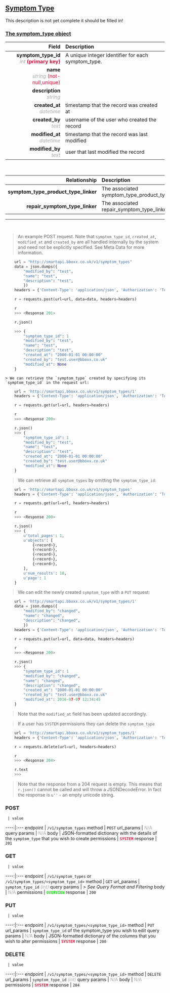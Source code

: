 ## <u>Symptom Type</u>
This description is not yet complete it should be filled in!


### <u>The symptom_type object</u>

Field | Description
------:|:------------
__symptom_type_id__ <br><font color="DarkGray">_int_</font> <font color="Crimson">__(primary key)__</font> | A unique integer identifier for each symptom_type.
__name__ <br><font color="DarkGray">_string_</font> <font color="Crimson">(not-null,unique)</font> | 
__description__ <br><font color="DarkGray">_string_</font> <font color="Crimson"></font> | 
__created_at__  <br><font color="DarkGray">_datetime_</font> | timestamp that the record was created at
__created_by__  <br><font color="DarkGray">_text_</font>| username of the user who created the record
__modified_at__ <br><font color="DarkGray">_datetime_</font>| timestamp that the record was last modified
__modified_by__ <br><font color="DarkGray">_text_</font>| user that last modified the record


<br>

Relationship | Description
-------------:|:------------
__symptom_type_product_type_linker__ | The associated symptom_type_product_type_linker
__repair_symptom_type_linker__ | The associated repair_symptom_type_linker


<hr>
<br>

> An example POST request. Note that `symptom_type_id`, `created_at`, `modified_at` and `created_by` are all handled internally by the system and need not be explicitly specified. See Meta Data for more information.

```python
    url = "http://smartapi.bboxx.co.uk/v1/symptom_types"
    data = json.dumps({
		"modified_by": "test",
		"name": "test",
		"description": "test",
		})
    headers = {'Content-Type': 'application/json', 'Authorization': 'Token token=A_VALID_TOKEN'}

    r = requests.post(url=url, data=data, headers=headers)

    r
    >>> <Response 201>

    r.json()

    >>> {
		"symptom_type_id": 1
		"modified_by": "test",
		"name": "test",
		"description": "test",
		"created_at": "2000-01-01 00:00:00"
		"created_by": "test.user@bboxx.co.uk"
		"modified_at": None
	}
```

    > We can retrieve the `symptom_type` created by specifying its `symptom_type_id` in the request url:

```python
    url = 'http://smartapi.bboxx.co.uk/v1/symptom_types/1'
    headers = {'Content-Type': 'application/json', 'Authorization': 'Token token=A_VALID_TOKEN'}

    r = requests.get(url=url, headers=headers)

    r
    >>> <Response 200>

    r.json()
    >>> {
		"symptom_type_id": 1
		"modified_by": "test",
		"name": "test",
		"description": "test",
		"created_at": "2000-01-01 00:00:00"
		"created_by": "test.user@bboxx.co.uk"
		"modified_at": None
	}
```

> We can retrieve all `symptom_types` by omitting the `symptom_type_id`:

```python
    url = 'http://smartapi.bboxx.co.uk/v1/symptom_types'
    headers = {'Content-Type': 'application/json', 'Authorization': 'Token token=A_VALID_TOKEN'}

    r = requests.get(url=url, headers=headers)

    r
    >>> <Response 200>

    r.json()
    >>> {
        u'total_pages': 1,
        u'objects': [
            {<record>},
            {<record>},
            {<record>},
            {<record>},
            {<record>},
        ],
        u'num_results': 10,
        u'page': 1
    }
```

> We can edit the newly created `symptom_type` with a `PUT` request:

```python
    url = 'http://smartapi.bboxx.co.uk/v1/symptom_types/1'
    data = json.dumps({
		"modified_by": "changed",
		"name": "changed",
		"description": "changed",
		})
    headers = {'Content-Type': 'application/json', 'Authorization': 'Token token=A_VALID_TOKEN'}

    r = requests.put(url=url, data=data, headers=headers)

    r
    >>> <Response 200>

    r.json()
    >>> {
		"symptom_type_id": 1
		"modified_by": "changed",
		"name": "changed",
		"description": "changed",
		"created_at": "2000-01-01 00:00:00"
		"created_by": "test.user@bboxx.co.uk"
		"modified_at": 2016-07-07 12:34:45
	}
```
> Note that the `modified_at` field has been updated accordingly.

> If a user has `SYSTEM` permissions they can delete the `symptom_type`

```python
    url = 'http://smartapi.bboxx.co.uk/v1/symptom_types/1'
    headers = {'Content-Type': 'application/json', 'Authorization': 'Token token=A_VALID_TOKEN'}

    r = requests.delete(url=url, headers=headers)

    r
    >>> <Response 204>

    r.text
    >>>
```
> Note that the response from a 204 request is empty. This means that `r.json()` cannot be called and will throw a JSONDecodeError. In fact the response is `u''` - an empty unicode string.



### POST
     | value
 ----:|:---
endpoint | `/v1/symptom_types`
method | `POST`
url_params | <font color="DarkGray">N/A</font>
query params | <font color="DarkGray">N/A</font>
body | JSON-formatted dictionary with the details of the `symptom_type` that you wish to create
permissions | <font color="Crimson">__`SYSTEM`__</font>
response | `201`

### GET
     | value
 ----:|:---
endpoint | `/v1/symptom_types` or `/v1/symptom_types/<symptom_type_id>`
method | `GET`
url_params | `symptom_type_id` <font color="DarkGray">_(int)_</font>
query params | *> See Query Format and Filtering*
body | <font color="DarkGray">N/A</font>
permissions | <font color="Jade">__`OVERVIEW`__</font>
response | `200`

### PUT
     | value
 ----:|:---
endpoint | `/v1/symptom_types/<symptom_type_id>`
method | `PUT`
url_params | `symptom_type_id` of the symptom_type you wish to edit
query params | <font color="DarkGray">N/A</font>
body | JSON-formatted dictionary of the columns that you wish to alter
permissions | <font color="Crimson">__`SYSTEM`__</font>
response | `200`

### DELETE
     | value
 ----:|:---
endpoint | `/v1/symptom_types/<symptom_type_id>`
method | `DELETE`
url_params | `symptom_type_id` <font color="DarkGray">_(int)_</font>
query params | <font color="DarkGray">N/A</font>
body | <font color="DarkGray">N/A</font>
permissions | <font color="Crimson">__`SYSTEM`__</font>
response | `204`

    